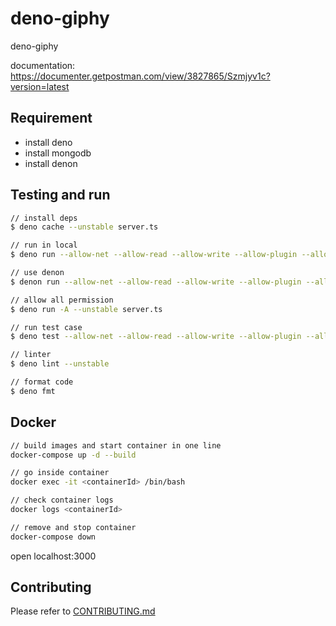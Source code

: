 # deno-giphy

deno-giphy

documentation: <https://documenter.getpostman.com/view/3827865/Szmjyv1c?version=latest>

## Requirement

- install deno
- install mongodb
- install denon

## Testing and run

```zsh
// install deps
$ deno cache --unstable server.ts

// run in local
$ deno run --allow-net --allow-read --allow-write --allow-plugin --allow-env --unstable server.ts

// use denon
$ denon run --allow-net --allow-read --allow-write --allow-plugin --allow-env --unstable server.ts

// allow all permission
$ deno run -A --unstable server.ts

// run test case
$ deno test --allow-net --allow-read --allow-write --allow-plugin --allow-env --unstable

// linter
$ deno lint --unstable

// format code
$ deno fmt
```

## Docker

```zsh
// build images and start container in one line
docker-compose up -d --build

// go inside container
docker exec -it <containerId> /bin/bash

// check container logs
docker logs <containerId>

// remove and stop container
docker-compose down
```

open localhost:3000

## Contributing

Please refer to [CONTRIBUTING.md](https://github.com/yeukfei02/deno-giphy/blob/master/CONTRIBUTING.md)
